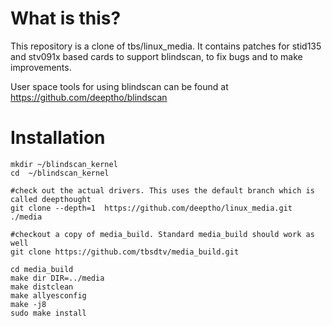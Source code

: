 # What is this?
This repository is a clone of tbs/linux_media.
It contains patches for stid135 and stv091x based cards to support
blindscan, to fix bugs and to make improvements.

User space tools for using blindscan can be found at
https://github.com/deeptho/blindscan



# Installation
```
mkdir ~/blindscan_kernel
cd  ~/blindscan_kernel

#check out the actual drivers. This uses the default branch which is called deepthought
git clone --depth=1  https://github.com/deeptho/linux_media.git ./media

#checkout a copy of media_build. Standard media_build should work as well
git clone https://github.com/tbsdtv/media_build.git

cd media_build
make dir DIR=../media
make distclean
make allyesconfig
make -j8
sudo make install
```
